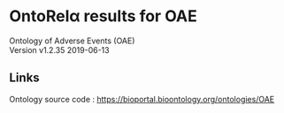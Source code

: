 # OntoRelα results for OAE
Ontology of Adverse Events (OAE)   
Version v1.2.35 2019-06-13

## Links
Ontology source code : https://bioportal.bioontology.org/ontologies/OAE
